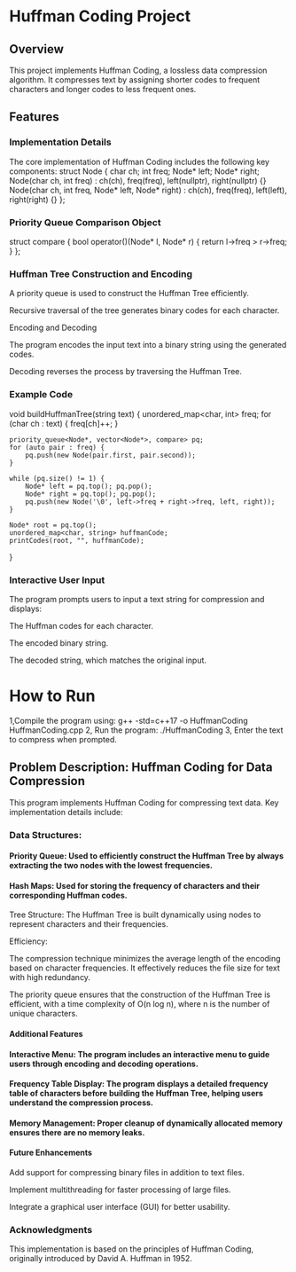 # Huffman Coding Project

## Overview
This project implements Huffman Coding, a lossless data compression algorithm. It compresses text by assigning shorter codes to frequent characters and longer codes to less frequent ones.

## Features

### Implementation Details

The core implementation of Huffman Coding includes the following key components:
    struct Node {
    char ch;
    int freq;
    Node* left;
    Node* right;
    Node(char ch, int freq)
        : ch(ch), freq(freq), left(nullptr), right(nullptr) {}
    Node(char ch, int freq, Node* left, Node* right)
        : ch(ch), freq(freq), left(left), right(right) {}
};

### Priority Queue Comparison Object
  struct compare {
    bool operator()(Node* l, Node* r) {
        return l->freq > r->freq;
    }
};

### Huffman Tree Construction and Encoding

A priority queue is used to construct the Huffman Tree efficiently.

Recursive traversal of the tree generates binary codes for each character.

Encoding and Decoding

The program encodes the input text into a binary string using the generated codes.

Decoding reverses the process by traversing the Huffman Tree.

### Example Code

void buildHuffmanTree(string text) {
    unordered_map<char, int> freq;
    for (char ch : text) {
        freq[ch]++;
    }

    priority_queue<Node*, vector<Node*>, compare> pq;
    for (auto pair : freq) {
        pq.push(new Node(pair.first, pair.second));
    }

    while (pq.size() != 1) {
        Node* left = pq.top(); pq.pop();
        Node* right = pq.top(); pq.pop();
        pq.push(new Node('\0', left->freq + right->freq, left, right));
    }

    Node* root = pq.top();
    unordered_map<char, string> huffmanCode;
    printCodes(root, "", huffmanCode);
}
### Interactive User Input

The program prompts users to input a text string for compression and displays:

The Huffman codes for each character.

The encoded binary string.

The decoded string, which matches the original input.
# How to Run

1,Compile the program using:
g++ -std=c++17 -o HuffmanCoding HuffmanCoding.cpp
2, Run the program:
./HuffmanCoding
3, Enter the text to compress when prompted.

## Problem Description: Huffman Coding for Data Compression

This program implements Huffman Coding for compressing text data. Key implementation details include:

### Data Structures:

#### Priority Queue: Used to efficiently construct the Huffman Tree by always extracting the two nodes with the lowest frequencies.

#### Hash Maps: Used for storing the frequency of characters and their corresponding Huffman codes.

Tree Structure: The Huffman Tree is built dynamically using nodes to represent characters and their frequencies.

Efficiency:

The compression technique minimizes the average length of the encoding based on character frequencies. It effectively reduces the file size for text with high redundancy.

The priority queue ensures that the construction of the Huffman Tree is efficient, with a time complexity of O(n log n), where n is the number of unique characters.

#### Additional Features

#### Interactive Menu: The program includes an interactive menu to guide users through encoding and decoding operations.

#### Frequency Table Display: The program displays a detailed frequency table of characters before building the Huffman Tree, helping users understand the compression process.

#### Memory Management: Proper cleanup of dynamically allocated memory ensures there are no memory leaks.

#### Future Enhancements

Add support for compressing binary files in addition to text files.

Implement multithreading for faster processing of large files.

Integrate a graphical user interface (GUI) for better usability.

### Acknowledgments

This implementation is based on the principles of Huffman Coding, originally introduced by David A. Huffman in 1952.
